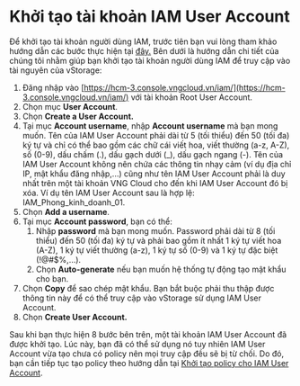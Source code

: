 # Khởi tạo tài khoản IAM User Account

Để khởi tạo tài khoản người dùng IAM, trước tiên bạn vui lòng tham khảo hướng dẫn các bước thực hiện tại [đây.](https://docs.vngcloud.vn/pages/viewpage.action?pageId=59805240) Bên dưới là hướng dẫn chi tiết của chúng tôi nhằm giúp bạn khởi tạo tài khoản người dùng IAM để truy cập vào tài nguyên của vStorage:

1. Đăng nhập vào [https://hcm-3.console.vngcloud.vn/iam/](https://hcm-3.console.vngcloud.vn/iam/) với tài khoản Root User Account.
2. Chọn mục **User Account**.
3. Chọn **Create a User Account.**
4. Tại mục **Account username**, nhập **Account username** mà bạn mong muốn. Tên của IAM User Account phải dài từ 5 (tối thiểu) đến 50 (tối đa) ký tự và chỉ có thể bao gồm các chữ cái viết hoa, viết thường (a-z, A-Z), số (0-9), dấu chấm (.), dấu gạch dưới (\_), dấu gạch ngang (-). Tên của IAM User Account không nên chứa các thông tin nhạy cảm (ví dụ địa chỉ IP, mật khẩu đăng nhập,...) cũng như tên IAM User Account phải là duy nhất trên một tài khoản VNG Cloud cho đến khi IAM User Account đó bị xóa. Ví dụ tên IAM User Account sau là hợp lệ: IAM\_Phong\_kinh\_doanh\_01.
5. Chọn **Add a username**.
6. Tại mục **Account password**, bạn có thể:
   1. Nhập **password** mà bạn mong muốn. Password phải dài từ 8 (tối thiểu) đến 50 (tối đa) ký tự và phải bao gồm ít nhất 1 ký tự viết hoa (A-Z), 1 ký tự viết thường (a-z), 1 ký tự số (0-9) và 1 ký tự đặc biệt (!@#$%,...).
   2. Chọn **Auto-generate** nếu bạn muốn hệ thống tự động tạo mật khẩu cho bạn.&#x20;
7. Chọn **Copy** để sao chép mật khẩu. Bạn bắt buộc phải thu thập được thông tin này để có thể truy cập vào vStorage sử dụng IAM User Account.
8. Chọn **Create User Account.**&#x20;

Sau khi bạn thực hiện 8 bước bên trên, một tài khoản IAM User Account đã được khởi tạo. Lúc này, bạn đã có thể sử dụng nó tuy nhiên IAM User Account vừa tạo chưa có policy nên mọi truy cập đều sẽ bị từ chối. Do đó, bạn cần tiếp tục tạo policy theo hướng dẫn tại [Khởi tạo policy cho IAM User Account](https://docs.vngcloud.vn/pages/viewpage.action?pageId=59804816).

